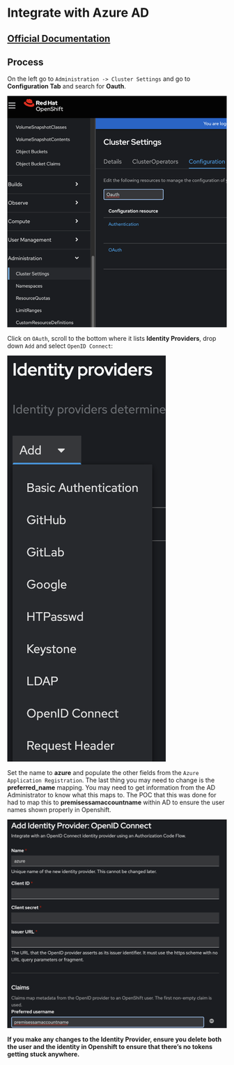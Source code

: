 # Integrate with Azure AD

## [Official Documentation](https://docs.openshift.com/container-platform/4.14/authentication/identity_providers/configuring-oidc-identity-provider.html)

## Process

On the left go to `Administration -> Cluster Settings` and go to **Configuration Tab** and search for **Oauth**.

![image](../../../images/azure_image_1.png)

Click on `OAuth`, scroll to the bottom where it lists **Identity Providers**, drop down `Add` and select `OpenID Connect`:

![image](../../../images/azure_image_2.png)

Set the name to **azure** and populate the other fields from the `Azure Application Registration`.  The last thing you may need to change is the **preferred_name** mapping.  You may need to get information from the AD Administrator to know what this maps to.  The POC that this was done for had to map this to **premisessamaccountname** within AD to ensure the user names shown properly in Openshift.

![image](../../../images/azure_image_3.png)

**If you make any changes to the Identity Provider, ensure you delete both the user and the identity in Openshift to ensure that there’s no tokens getting stuck anywhere.**